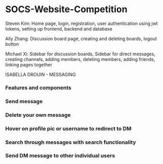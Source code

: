 # SOCS-Website-Competition

Steven Kim: Home page, login, registration, user authentication using jwt tokens, setting up frontend, backend and database

Ally Zhang: Discussion board page, creating and deleting boards, logout button

Michael Xi: Sidebar for discussion boards, Sidebar for direct messages,  creating channels, adding members, deleting members, adding friends, linking pages together

ISABELLA DROUIN - MESSAGING
### Features and components
### Send message
### Delete your own message
### Hover on profile pic or username to redirect to DM
### Search through messages with search functionality
### Send DM message to other individual users
